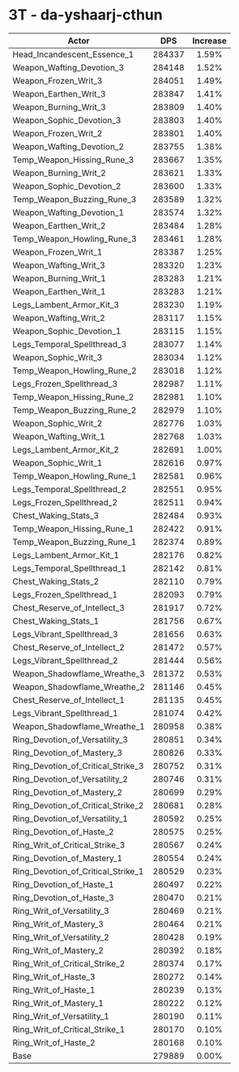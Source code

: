 # 3T - da-yshaarj-cthun
| Actor | DPS | Increase |
|---|:---:|:---:|
|Head_Incandescent_Essence_1|284337|1.59%|
|Weapon_Wafting_Devotion_3|284148|1.52%|
|Weapon_Frozen_Writ_3|284051|1.49%|
|Weapon_Earthen_Writ_3|283847|1.41%|
|Weapon_Burning_Writ_3|283809|1.40%|
|Weapon_Sophic_Devotion_3|283803|1.40%|
|Weapon_Frozen_Writ_2|283801|1.40%|
|Weapon_Wafting_Devotion_2|283755|1.38%|
|Temp_Weapon_Hissing_Rune_3|283667|1.35%|
|Weapon_Burning_Writ_2|283621|1.33%|
|Weapon_Sophic_Devotion_2|283600|1.33%|
|Temp_Weapon_Buzzing_Rune_3|283589|1.32%|
|Weapon_Wafting_Devotion_1|283574|1.32%|
|Weapon_Earthen_Writ_2|283484|1.28%|
|Temp_Weapon_Howling_Rune_3|283461|1.28%|
|Weapon_Frozen_Writ_1|283387|1.25%|
|Weapon_Wafting_Writ_3|283320|1.23%|
|Weapon_Burning_Writ_1|283283|1.21%|
|Weapon_Earthen_Writ_1|283283|1.21%|
|Legs_Lambent_Armor_Kit_3|283230|1.19%|
|Weapon_Wafting_Writ_2|283117|1.15%|
|Weapon_Sophic_Devotion_1|283115|1.15%|
|Legs_Temporal_Spellthread_3|283077|1.14%|
|Weapon_Sophic_Writ_3|283034|1.12%|
|Temp_Weapon_Howling_Rune_2|283018|1.12%|
|Legs_Frozen_Spellthread_3|282987|1.11%|
|Temp_Weapon_Hissing_Rune_2|282981|1.10%|
|Temp_Weapon_Buzzing_Rune_2|282979|1.10%|
|Weapon_Sophic_Writ_2|282776|1.03%|
|Weapon_Wafting_Writ_1|282768|1.03%|
|Legs_Lambent_Armor_Kit_2|282691|1.00%|
|Weapon_Sophic_Writ_1|282616|0.97%|
|Temp_Weapon_Howling_Rune_1|282581|0.96%|
|Legs_Temporal_Spellthread_2|282551|0.95%|
|Legs_Frozen_Spellthread_2|282511|0.94%|
|Chest_Waking_Stats_3|282484|0.93%|
|Temp_Weapon_Hissing_Rune_1|282422|0.91%|
|Temp_Weapon_Buzzing_Rune_1|282374|0.89%|
|Legs_Lambent_Armor_Kit_1|282176|0.82%|
|Legs_Temporal_Spellthread_1|282142|0.81%|
|Chest_Waking_Stats_2|282110|0.79%|
|Legs_Frozen_Spellthread_1|282093|0.79%|
|Chest_Reserve_of_Intellect_3|281917|0.72%|
|Chest_Waking_Stats_1|281756|0.67%|
|Legs_Vibrant_Spellthread_3|281656|0.63%|
|Chest_Reserve_of_Intellect_2|281472|0.57%|
|Legs_Vibrant_Spellthread_2|281444|0.56%|
|Weapon_Shadowflame_Wreathe_3|281372|0.53%|
|Weapon_Shadowflame_Wreathe_2|281146|0.45%|
|Chest_Reserve_of_Intellect_1|281135|0.45%|
|Legs_Vibrant_Spellthread_1|281074|0.42%|
|Weapon_Shadowflame_Wreathe_1|280958|0.38%|
|Ring_Devotion_of_Versatility_3|280851|0.34%|
|Ring_Devotion_of_Mastery_3|280826|0.33%|
|Ring_Devotion_of_Critical_Strike_3|280752|0.31%|
|Ring_Devotion_of_Versatility_2|280746|0.31%|
|Ring_Devotion_of_Mastery_2|280699|0.29%|
|Ring_Devotion_of_Critical_Strike_2|280681|0.28%|
|Ring_Devotion_of_Versatility_1|280592|0.25%|
|Ring_Devotion_of_Haste_2|280575|0.25%|
|Ring_Writ_of_Critical_Strike_3|280567|0.24%|
|Ring_Devotion_of_Mastery_1|280554|0.24%|
|Ring_Devotion_of_Critical_Strike_1|280529|0.23%|
|Ring_Devotion_of_Haste_1|280497|0.22%|
|Ring_Devotion_of_Haste_3|280470|0.21%|
|Ring_Writ_of_Versatility_3|280469|0.21%|
|Ring_Writ_of_Mastery_3|280464|0.21%|
|Ring_Writ_of_Versatility_2|280428|0.19%|
|Ring_Writ_of_Mastery_2|280392|0.18%|
|Ring_Writ_of_Critical_Strike_2|280374|0.17%|
|Ring_Writ_of_Haste_3|280272|0.14%|
|Ring_Writ_of_Haste_1|280239|0.13%|
|Ring_Writ_of_Mastery_1|280222|0.12%|
|Ring_Writ_of_Versatility_1|280190|0.11%|
|Ring_Writ_of_Critical_Strike_1|280170|0.10%|
|Ring_Writ_of_Haste_2|280168|0.10%|
|Base|279889|0.00%|
